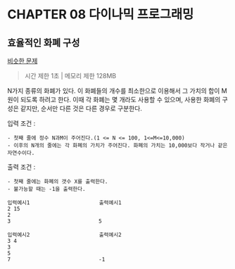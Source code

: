 # CHAPTER 08 다이나믹 프로그래밍
## 효율적인 화폐 구성
[비슷한 문제](https://www.acmicpc.net/problem/2293)

> 시간 제한 1초 | 메모리 제한 128MB

N가지 종류의 화폐가 있다. 이 화폐들의 개수를 최소한으로 이용해서 그 가치의 합이 M원이 되도록 하려고 한다.
이때 각 화폐는 몇 개라도 사용할 수 있으며, 사용한 화폐의 구성은 같지만, 순서만 다른 것은 다른 경우로 구분한다.


입력 조건 : 

    - 첫째 줄에 정수 N과M이 주어진다.(1 <= N <= 100, 1<=M<=10,000)
    - 이후의 N개의 줄에는 각 화폐의 가치가 주어진다. 화폐의 가치는 10,000보다 작거나 같은 자연수이다.
    
출력 조건 : 

    - 첫째 줄에는 화폐의 갯수 X를 출력한다.
    - 불가능할 때는 -1을 출력한다.

```
입력예시1                      출력예시1
2 15
2
3                            5      
```   

```
입력예시2                      출력예시2
3 4
3
5
7                            -1      
```   
